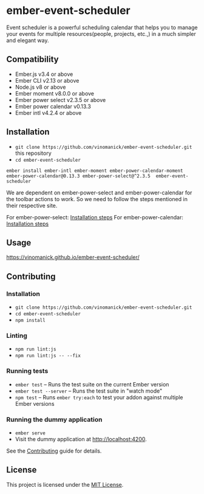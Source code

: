 # ember-event-scheduler

Event scheduler is a powerful scheduling calendar that helps you to manage your events for multiple resources(people, projects, etc.,) in a much simpler and elegant way.


Compatibility
------------------------------------------------------------------------------

* Ember.js v3.4 or above
* Ember CLI v2.13 or above
* Node.js v8 or above
* Ember moment v8.0.0 or above
* Ember power select v2.3.5 or above
* Ember power calendar v0.13.3
* Ember intl v4.2.4 or above


Installation
------------------------------------------------------------------------------

* `git clone https://github.com/vinomanick/ember-event-scheduler.git` this repository
* `cd ember-event-scheduler`

```
ember install ember-intl ember-moment ember-power-calendar-moment ember-power-calendar@0.13.3 ember-power-select@^2.3.5  ember-event-scheduler
```
We are dependent on ember-power-select and ember-power-calendar for the toolbar actions to work. So
we need to follow the steps mentioned in their respective site.

For ember-power-select: [Installation steps](https://2-x.ember-power-select.com/docs/installation/)
For ember-power-calendar: [Installation steps](https://ember-power-calendar.com/docs/installation)

Usage
------------------------------------------------------------------------------

https://vinomanick.github.io/ember-event-scheduler/


Contributing
------------------------------------------------------------------------------

### Installation

* `git clone https://github.com/vinomanick/ember-event-scheduler.git`
* `cd ember-event-scheduler`
* `npm install`

### Linting

* `npm run lint:js`
* `npm run lint:js -- --fix`

### Running tests

* `ember test` – Runs the test suite on the current Ember version
* `ember test --server` – Runs the test suite in "watch mode"
* `npm test` – Runs `ember try:each` to test your addon against multiple Ember versions

### Running the dummy application

* `ember serve`
* Visit the dummy application at [http://localhost:4200](http://localhost:4200).

See the [Contributing](CONTRIBUTING.md) guide for details.

License
------------------------------------------------------------------------------

This project is licensed under the [MIT License](LICENSE.md).
